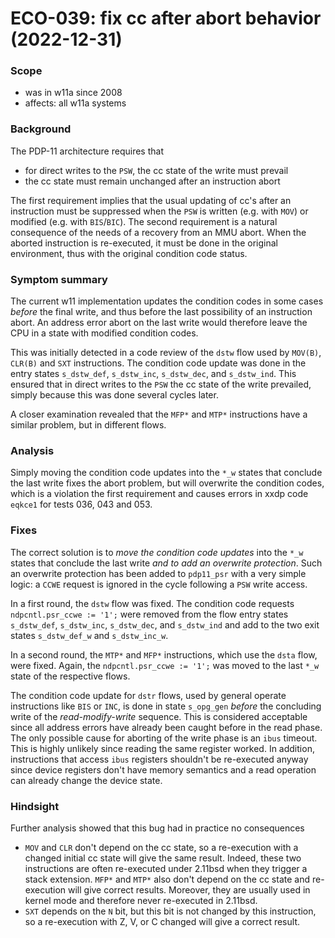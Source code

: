 # ECO-039: fix cc after abort behavior (2022-12-31)

### Scope
- was in w11a since 2008
- affects: all w11a systems

### Background
The PDP-11 architecture requires that
- for direct writes to the `PSW`, the cc state of the write must prevail
- the cc state must remain unchanged after an instruction abort

The first requirement implies that the usual updating of cc's after an
instruction must be suppressed when the `PSW` is written (e.g. with `MOV`)
or modified (e.g. with `BIS`/`BIC`). The second requirement is a natural
consequence of the needs of a recovery from an MMU abort. When the aborted
instruction is re-executed, it must be done in the original environment,
thus with the original condition code status.

### Symptom summary
The current w11 implementation updates the condition codes in some cases
_before_ the final write, and thus before the last possibility of an
instruction abort. An address error abort on the last write would therefore
leave the CPU in a state with modified condition codes.

This was initially detected in a code review of the `dstw` flow used by
`MOV(B)`, `CLR(B)` and `SXT` instructions. The condition code update was
done in the entry states `s_dstw_def`, `s_dstw_inc`, `s_dstw_dec`, and
`s_dstw_ind`. This ensured that in direct writes to the `PSW` the cc state
of the write prevailed, simply because this was done several cycles later.

A closer examination revealed that the `MFP*` and `MTP*` instructions have a
similar problem, but in different flows.

### Analysis
Simply moving the condition code updates into the `*_w` states that conclude
the last write fixes the abort problem, but will overwrite the condition codes,
which is a violation the first requirement and causes errors in xxdp code
`eqkce1` for tests 036, 043 and 053.

### Fixes
The correct solution is to _move the condition code updates_ into the `*_w`
states that conclude the last write _and to add an overwrite protection_.
Such an overwrite protection has been added to `pdp11_psr` with a very simple
logic: a `CCWE` request is ignored in the cycle following a `PSW` write access.

In a first round, the `dstw` flow was fixed. The condition code requests
`ndpcntl.psr_ccwe := '1';` were removed from the flow entry states `s_dstw_def`,
`s_dstw_inc`, `s_dstw_dec`, and `s_dstw_ind` and add to the two exit states
`s_dstw_def_w` and `s_dstw_inc_w`.

In a second round, the `MTP*` and `MFP*` instructions, which use the `dsta`
flow, were fixed. Again, the `ndpcntl.psr_ccwe := '1';` was moved to the
last `*_w` state of the respective flows.

The condition code update for `dstr` flows, used by general operate instructions
like `BIS` or `INC`, is done in state `s_opg_gen` _before_ the concluding write
of the _read-modify-write_ sequence. This is considered acceptable since all
address errors have already been caught before in the read phase. The only
possible cause for aborting of the write phase is an `ibus` timeout. This is
highly unlikely since reading the same register worked. In addition,
instructions that access `ibus` registers shouldn't be re-executed anyway since
device registers don't have memory semantics and a read operation can already
change the device state.

### Hindsight
Further analysis showed that this bug had in practice no consequences
- `MOV` and `CLR` don't depend on the cc state, so a re-execution with a
  changed initial cc state will give the same result. Indeed, these two
  instructions are often re-executed under 2.11bsd when they trigger a stack
  extension. `MFP*` and `MTP*` also don't depend on the cc state and
  re-execution will give correct results. Moreover, they are  usually used
  in kernel mode and therefore never re-executed in 2.11bsd.  
- `SXT` depends on the `N` bit, but this bit is not changed by this
  instruction, so a re-execution with Z, V, or C changed will give a
  correct result.
